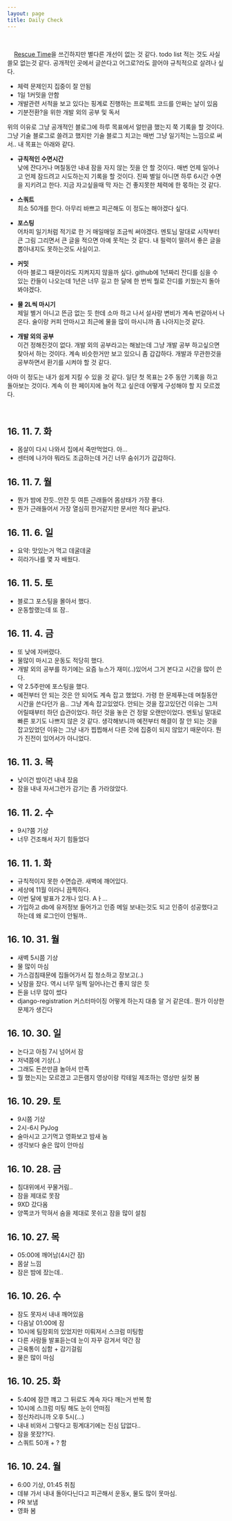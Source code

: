 ```yaml
---
layout: page
title: Daily Check
---
```

<br/>

&nbsp;&nbsp;&nbsp; [Rescue Time](https://www.rescuetime.com/)을 쓰긴하지만 별다른 개선이 없는 것 같다. todo list 적는 것도 사실 쓸모 없는것 같다. 공개적인 곳에서 글쓴다고 어그로?라도 끌어야 규칙적으로 살려나 싶다.    

* 체력 문제인지 집중이 잘 안됨
* 1일 1커밋을 안함
* 개발관련 서적을 보고 있다는 핑계로 진행하는 프로젝트 코드를 안짜는 날이 있음
* 기분전환?을 위한 개발 외의 공부 및 독서

위의 이유로 그냥 공개적인 블로그에 하루 목표에서 얼만큼 했는지 쭉 기록을 할 것이다. 그냥 기술 블로그로 쓸려고 했지만 기술 블로그 치고는 매번 그냥 일기적는 느낌으로 써서.. 내 목표는 아래와 같다.

* **규칙적인 수면시간**     
낮에 잔다거나 며칠동안 내내 잠을 자지 않는 짓을 안 할 것이다. 매번 언제 일어나고 언제 잠드려고 시도하는지 기록을 할 것이다. 진짜 별일 아니면 하루 6시간 수면을 지키려고 한다. 지금 자고싶을때 막 자는 건 좋지못한 체력에 한 몫하는 것 같다.

* **스쿼트**     
최소 50개를 한다. 아무리 바쁘고 피곤해도 이 정도는 해야겠다 싶다.

* **포스팅**    
어차피 일기처럼 적기로 한 거 매일매일 조금씩 써야겠다. 멘토님 말대로 시작부터 큰 그림 그리면서 큰 글을 적으면 아예 못적는 것 같다. 내 필력이 딸려서 좋은 글을 뽑아내지도 못하는것도 사실이고.

* **커밋**     
아마 블로그 때문이라도 지켜지지 않을까 싶다. github에 1년짜리 잔디를 심을 수 있는 칸들이 나오는데 1년은 너무 길고 한 달에 한 번씩 뭘로 잔디를 키웠는지 돌아봐야겠다.

* **물 2L씩 마시기**     
제일 별거 아니고 뜬금 없는 듯 한데 소마 하고 나서 설사랑 변비가 계속 번갈아서 나온다. 술이랑 커피 안마시고 최근에 물을 많이 마시니까 좀 나아지는것 같다.

* **개발 외의 공부**    
이건 정해진것이 없다. 개발 외의 공부라고는 해놨는데 그냥 개발 공부 하고싶으면 찾아서 하는 것이다. 계속 비슷한거만 보고 있으니 좀 갑갑하다. 개발과 무관한것을 공부하면서 환기를 시켜야 할 것 같다.      

아마 이 정도는 내가 쉽게 지킬 수 있을 것 같다. 일단 첫 목표는 2주 동안 기록을 하고 돌아보는 것이다. 계속 이 한 페이지에 늘어 적고 싶은데 어떻게 구성해야 할 지 모르겠다.      

<br/>

## **16. 11. 7. 화**
* 몸살이 다시 나와서 집에서 죽만먹었다. 아...
* 센터에 나가야 뭐라도 조금하는데 거긴 너무 숨쉬기가 갑갑하다.

## **16. 11. 7. 월**
* 뭔가 밤에 잔듯..안잔 듯 여튼 근래들어 몸상태가 가장 좋다.
* 뭔가 근래들어서 가장 열심히 한거같지만 문서만 적다 끝났다.

## **16. 11. 6. 일**
* 요약: 맛있는거 먹고 데굴데굴
* 히라가나를 몇 자 배웠다.

## **16. 11. 5. 토**
* 블로그 포스팅을 몰아서 했다.
* 운동할랬는데 또 잠..

##  **16. 11. 4. 금**
* 또 낮에 자버렸다.
* 물많이 마시고 운동도 적당히 했다.
* 개발 외의 공부를 하기에는 요즘 뉴스가 재미(..)있어서 그거 본다고 시간을 많이 쓴다.
* 약 2.5주만에 포스팅을 했다.
* 예전부터 안 되는 것은 안 되어도 계속 잡고 했었다. 가령 한 문제푸는데 며칠동안 시간을 쓴다던가 음.. 그냥 계속 잡고있었다. 안되는 것을 잡고있던건 이유는 그저 어릴때부터 하던 습관이었다. 하던 것을 놓은 건 정말 오랜만이었다. 멘토님 말대로 빠른 포기도 나쁘지 않은 것 같다. 생각해보니까 예전부터 해결이 잘 안 되는 것을 잡고있었던 이유는 그냥 내가 찝찝해서 다른 것에 집중이 되지 않았기 때문이다. 뭔가 진전이 있어서가 아니었다.

## **16. 11. 3. 목**
* 낮이건 밤이건 내내 잤음
* 잠을 내내 자서그런가 감기는 좀 가라앉았다.

##  **16. 11. 2. 수**
* 9시?쯤 기상
* 너무 건조해서 자기 힘들었다

## **16. 11. 1. 화**
* 규칙적이지 못한 수면습관. 새벽에 깨어있다.
* 세상에 11월 이라니 끔찍하다.
* 이번 달에 발표가 2개나 있다. Aㅏ...
* 가입하고 db에 유저정보 들어가고 인증 메일 보내는것도 되고 인증이 성공했다고 하는데 왜 로그인이 안될까..

## **16. 10. 31. 월**
* 새벽 5시쯤 기상
* 물 많이 마심
* 가스검침때문에 집들어가서 집 청소하고 장보고(..)
* 낮잠을 잤다. 역시 너무 일찍 일어나는건 좋지 않은 듯
* 돈을 너무 많이 썼다
* django-registration 커스터마이징 어떻게 하는지 대충 알 거 같은데.. 뭔가 이상한 문제가 생긴다

## **16. 10. 30. 일**
* 논다고 아침 7시 넘어서 잠
* 저녁쯤에 기상(..)
* 그래도 돈쓴만큼 놀아서 만족
* 뭘 했는지는 모르겠고 고든램지 영상이랑 칵테일 제조하는 영상만 실컷 봄

## **16. 10. 29. 토**
* 9시쯤 기상
* 2시-6시 PyJog
* 술마시고 고기먹고 영화보고 밤새 놈
* 생각보다 술은 많이 안마심

## **16. 10. 28. 금**
* 침대위에서 꾸물거림..
* 잠을 제대로 못잠
* 9XD 갔다옴
* 양쪽코가 막혀서 숨을 제대로 못쉬고 잠을 많이 설침

## **16. 10. 27. 목**
* 05:00에 깨어남(4시간 잠)
* 몸살 느낌
* 잠은 밤에 잤는데..

## **16. 10. 26. 수**
* 잠도 못자서 내내 깨어있음
* 다음날 01:00에 잠
* 10시에 팀장회의 있었지만 미뤄져서 스크럼 미팅함
* 다른 사람들 발표듣는데 눈이 자꾸 감겨서 약간 잠
* 근육통이 심함 + 감기걸림
* 물은 많이 마심

## **16. 10. 25. 화**
* 5:40에 잠깐 꺠고 그 뒤로도 계속 자다 깨는거 반복 함
* 10시에 스크럼 미팅 해도 눈이 안떠짐
* 정신차리니까 오후 5시(...)
* 내내 비와서 그렇다고 핑계대기에는 진심 답없다..
* 잠을 못잤??다.
* 스쿼트 50개 + ? 함

## **16. 10. 24. 월**
* 6:00 기상, 01:45 취침
* 데뷰 가서 내내 돌아다닌다고 피곤해서 운동x, 물도 많이 못마심.
* PR 보냄
* 영화 봄
